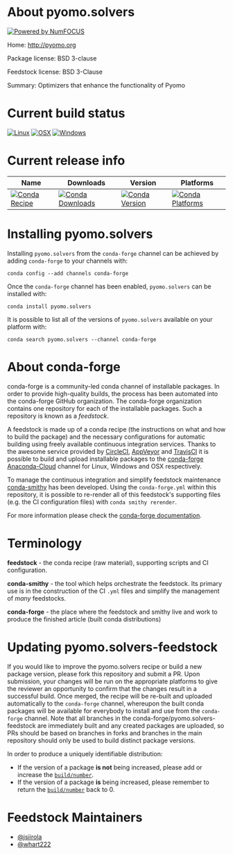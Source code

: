 About pyomo.solvers
===================

[![Powered by NumFOCUS](https://img.shields.io/badge/powered%20by-NumFOCUS-orange.svg?style=flat&colorA=E1523D&colorB=007D8A)](http://numfocus.org)

Home: http://pyomo.org

Package license: BSD 3-clause

Feedstock license: BSD 3-Clause

Summary: Optimizers that enhance the functionality of Pyomo



Current build status
====================

[![Linux](https://img.shields.io/circleci/project/github/conda-forge/pyomo.solvers-feedstock/master.svg?label=Linux)](https://circleci.com/gh/conda-forge/pyomo.solvers-feedstock)
[![OSX](https://img.shields.io/travis/conda-forge/pyomo.solvers-feedstock/master.svg?label=macOS)](https://travis-ci.org/conda-forge/pyomo.solvers-feedstock)
[![Windows](https://img.shields.io/appveyor/ci/conda-forge/pyomo-solvers-feedstock/master.svg?label=Windows)](https://ci.appveyor.com/project/conda-forge/pyomo-solvers-feedstock/branch/master)

Current release info
====================

| Name | Downloads | Version | Platforms |
| --- | --- | --- | --- |
| [![Conda Recipe](https://img.shields.io/badge/recipe-pyomo.solvers-green.svg)](https://anaconda.org/conda-forge/pyomo.solvers) | [![Conda Downloads](https://img.shields.io/conda/dn/conda-forge/pyomo.solvers.svg)](https://anaconda.org/conda-forge/pyomo.solvers) | [![Conda Version](https://img.shields.io/conda/vn/conda-forge/pyomo.solvers.svg)](https://anaconda.org/conda-forge/pyomo.solvers) | [![Conda Platforms](https://img.shields.io/conda/pn/conda-forge/pyomo.solvers.svg)](https://anaconda.org/conda-forge/pyomo.solvers) |

Installing pyomo.solvers
========================

Installing `pyomo.solvers` from the `conda-forge` channel can be achieved by adding `conda-forge` to your channels with:

```
conda config --add channels conda-forge
```

Once the `conda-forge` channel has been enabled, `pyomo.solvers` can be installed with:

```
conda install pyomo.solvers
```

It is possible to list all of the versions of `pyomo.solvers` available on your platform with:

```
conda search pyomo.solvers --channel conda-forge
```


About conda-forge
=================

conda-forge is a community-led conda channel of installable packages.
In order to provide high-quality builds, the process has been automated into the
conda-forge GitHub organization. The conda-forge organization contains one repository
for each of the installable packages. Such a repository is known as a *feedstock*.

A feedstock is made up of a conda recipe (the instructions on what and how to build
the package) and the necessary configurations for automatic building using freely
available continuous integration services. Thanks to the awesome service provided by
[CircleCI](https://circleci.com/), [AppVeyor](https://www.appveyor.com/)
and [TravisCI](https://travis-ci.org/) it is possible to build and upload installable
packages to the [conda-forge](https://anaconda.org/conda-forge)
[Anaconda-Cloud](https://anaconda.org/) channel for Linux, Windows and OSX respectively.

To manage the continuous integration and simplify feedstock maintenance
[conda-smithy](https://github.com/conda-forge/conda-smithy) has been developed.
Using the ``conda-forge.yml`` within this repository, it is possible to re-render all of
this feedstock's supporting files (e.g. the CI configuration files) with ``conda smithy rerender``.

For more information please check the [conda-forge documentation](https://conda-forge.org/docs/).

Terminology
===========

**feedstock** - the conda recipe (raw material), supporting scripts and CI configuration.

**conda-smithy** - the tool which helps orchestrate the feedstock.
                   Its primary use is in the construction of the CI ``.yml`` files
                   and simplify the management of *many* feedstocks.

**conda-forge** - the place where the feedstock and smithy live and work to
                  produce the finished article (built conda distributions)


Updating pyomo.solvers-feedstock
================================

If you would like to improve the pyomo.solvers recipe or build a new
package version, please fork this repository and submit a PR. Upon submission,
your changes will be run on the appropriate platforms to give the reviewer an
opportunity to confirm that the changes result in a successful build. Once
merged, the recipe will be re-built and uploaded automatically to the
`conda-forge` channel, whereupon the built conda packages will be available for
everybody to install and use from the `conda-forge` channel.
Note that all branches in the conda-forge/pyomo.solvers-feedstock are
immediately built and any created packages are uploaded, so PRs should be based
on branches in forks and branches in the main repository should only be used to
build distinct package versions.

In order to produce a uniquely identifiable distribution:
 * If the version of a package **is not** being increased, please add or increase
   the [``build/number``](https://conda.io/docs/user-guide/tasks/build-packages/define-metadata.html#build-number-and-string).
 * If the version of a package **is** being increased, please remember to return
   the [``build/number``](https://conda.io/docs/user-guide/tasks/build-packages/define-metadata.html#build-number-and-string)
   back to 0.

Feedstock Maintainers
=====================

* [@jsiirola](https://github.com/jsiirola/)
* [@whart222](https://github.com/whart222/)

